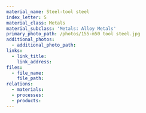 ```yaml
---
material_name: Steel-tool steel
index_letter: S
material_class: Metals
material_subclass: 'Metals: Alloy Metals'
primary_photo_path: /photos/155-m50 tool steel.jpg
additional_photos:
  - additional_photo_path:
links:
  - link_title:
    link_address:
files:
  - file_name:
    file_path:
relations:
  - materials:
  - processes:
  - products:
---
```



